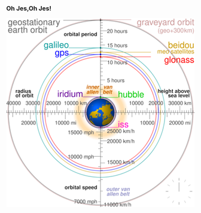 ### Oh Jes,Oh Jes!
<a rel="nofollow"><img src="https://github.com/eldar6776/eldar6776/blob/main/gif/c.svg" width="100%" height="60%" style="max-width:100%;"></a>
